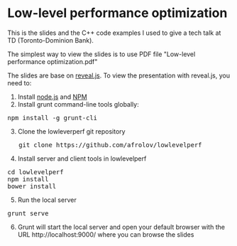# Low-level performance optimization

This is the slides and the C++ code examples I used to give a tech talk at TD
(Toronto-Dominion Bank).

The simplest way to view the slides is to use PDF file 
"Low-level performance optimization.pdf"

The slides are base on [reveal.js](http://lab.hakim.se/reveal-js/#/). 
To view the presentation with reveal.js, you need to: 
1. Install [node.js](https://nodejs.org/en/) and [NPM](https://www.npmjs.com/)
2. Install grunt command-line tools globally:
<pre>
npm install -g grunt-cli
</pre>
3. Clone the lowleverperf git repository
<pre>
   git clone https://github.com/afrolov/lowlevelperf
</pre>
4. Install server and client tools in lowlevelperf
<pre>
cd lowlevelperf
npm install
bower install
</pre>
5. Run the local server
<pre>
grunt serve
</pre>
6. Grunt will start the local server and open your default browser with the URL
   http://localhost:9000/ where you can browse the slides
